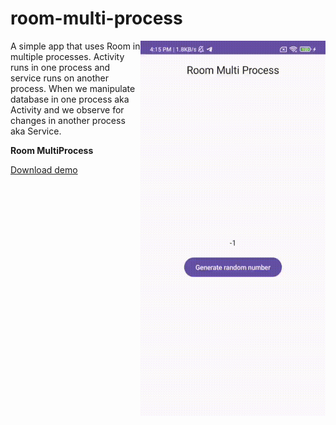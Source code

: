 # room-multi-process

<img align="right" width="296" height="600"  src="https://github.com/raheemadamboev/room-multi-process/blob/master/banner.gif" />

A simple app that uses Room in multiple processes. Activity runs in one process and service runs on another process. When we manipulate database in one process aka Activity and we observe for changes in another process aka Service.

**Room MultiProcess**

<a href="https://github.com/raheemadamboev/room-multi-process/blob/master/app-debug.apk">Download demo</a>
